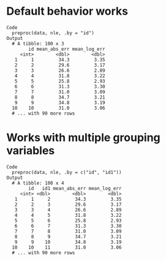 # Default behavior works

    Code
      preproc(data, nle, .by = "id")
    Output
      # A tibble: 100 x 3
            id mean_abs_err mean_log_err
         <int>        <dbl>        <dbl>
       1     1         34.3         3.35
       2     2         29.6         3.17
       3     3         26.6         2.89
       4     4         31.8         3.22
       5     5         25.8         2.93
       6     6         31.3         3.30
       7     7         31.0         3.09
       8     8         34.7         3.21
       9     9         34.8         3.19
      10    10         31.0         3.06
      # ... with 90 more rows

# Works with multiple grouping variables

    Code
      preproc(data, nle, .by = c("id", "id1"))
    Output
      # A tibble: 100 x 4
            id   id1 mean_abs_err mean_log_err
         <int> <dbl>        <dbl>        <dbl>
       1     1     2         34.3         3.35
       2     2     3         29.6         3.17
       3     3     4         26.6         2.89
       4     4     5         31.8         3.22
       5     5     6         25.8         2.93
       6     6     7         31.3         3.30
       7     7     8         31.0         3.09
       8     8     9         34.7         3.21
       9     9    10         34.8         3.19
      10    10    11         31.0         3.06
      # ... with 90 more rows


